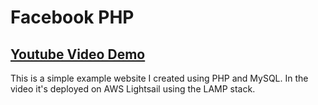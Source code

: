 # Facebook PHP
## [Youtube Video Demo](https://youtu.be/NptxSQwO1bs?si=h0-kiLDr5DdKVsnl)

This is a simple example website I created using PHP and MySQL. In the video it's deployed on AWS Lightsail using the LAMP stack.